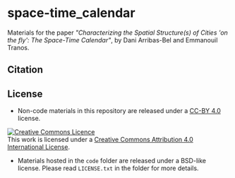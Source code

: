 # space-time_calendar

Materials for the paper *"Characterizing the Spatial Structure(s) of Cities 'on the fly': The Space-Time Calendar"*, by Dani Arribas-Bel and Emmanouil Tranos.

## Citation

## License

- Non-code materials in this repository are released under a [CC-BY
4.0](https://creativecommons.org/licenses/by/4.0/) license.

<a rel="license" href="http://creativecommons.org/licenses/by/4.0/"><img
alt="Creative Commons Licence" style="border-width:0"
src="https://i.creativecommons.org/l/by/4.0/88x31.png" /></a><br />This work
is licensed under a <a rel="license"
href="http://creativecommons.org/licenses/by/4.0/">Creative Commons
Attribution 4.0 International License</a>.

- Materials hosted in the `code` folder are released under a BSD-like license.
  Please read `LICENSE.txt` in the folder for more details.

